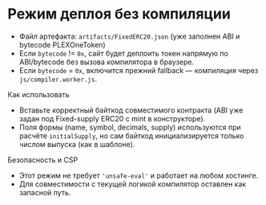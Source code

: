# Режим деплоя без компиляции

- Файл артефакта: `artifacts/FixedERC20.json` (уже заполнен ABI и bytecode PLEXOneToken)
- Если `bytecode` != `0x`, сайт будет деплоить токен напрямую по ABI/bytecode без вызова компилятора в браузере.
- Если `bytecode` = `0x`, включится прежний fallback — компиляция через `js/compiler.worker.js`.

Как использовать

- Вставьте корректный байткод совместимого контракта (ABI уже задан под Fixed-supply ERC20 с mint в конструкторе).
- Поля формы (name, symbol, decimals, supply) используются при расчёте `initialSupply`, но сам байткод инициализируется только числом выпуска (как в шаблоне).

Безопасность и CSP

- Этот режим не требует `'unsafe-eval'` и работает на любом хостинге.
- Для совместимости с текущей логикой компилятор оставлен как запасной путь.
